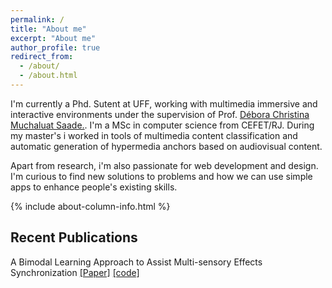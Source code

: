 ```yaml
---
permalink: /
title: "About me"
excerpt: "About me"
author_profile: true
redirect_from:
  - /about/
  - /about.html
---
```


I'm currently a Phd. Sutent at UFF, working with multimedia immersive and interactive environments under the supervision of Prof. [Débora Christina Muchaluat Saade.](http://www.midiacom.uff.br/debora/). I'm a MSc in computer science from CEFET/RJ. During my master's i worked in tools of multimedia content classification and automatic generation of hypermedia anchors based on audiovisual content.

Apart from research, i'm also passionate for web development and design. I'm curious to find new solutions to problems and how we can use simple apps to enhance people's existing skills.


{% include about-column-info.html %}

## Recent Publications

A Bimodal Learning Approach to Assist Multi-sensory Effects Synchronization
[[Paper]](https://www.researchgate.net/publication/324706766_A_Bimodal_Learning_Approach_to_Assist_Multi-sensory_Effects_Synchronization) [[code]](https://github.com/MLRG-CEFET-RJ/bimodal_audioset)
